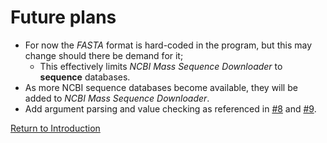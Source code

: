 # Future plans
* For now the *FASTA* format is hard-coded in the program, but this may change should there be demand for it;
    * This effectively limits *NCBI Mass Sequence Downloader* to **sequence** databases.
* As more NCBI sequence databases become available, they will be added to *NCBI Mass Sequence Downloader*.
* Add argument parsing and value checking as referenced in [#8](https://github.com/StuntsPT/NCBI_Mass_Downloader/issues/8) and [#9](https://github.com/StuntsPT/NCBI_Mass_Downloader/issues/9).

[Return to Introduction](index.md)
